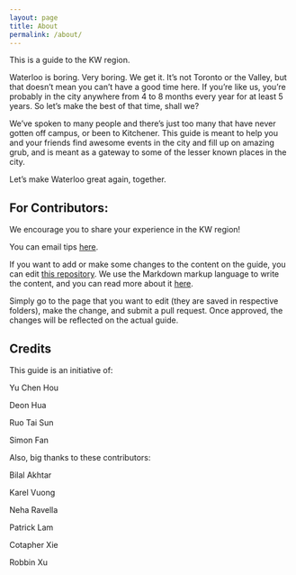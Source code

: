 ```yaml
---
layout: page
title: About
permalink: /about/
---
```


This is a guide to the KW region. 

Waterloo is boring. Very boring. We get it. It’s not Toronto or the Valley, but that doesn’t mean you can’t have a good time here. If you’re like us, you’re probably in the city anywhere from 4 to 8 months every year for at least 5 years. So let’s make the best of that time, shall we?

We’ve spoken to many people and there’s just too many that have never gotten off campus, or been to Kitchener. This guide is meant to help you and your friends find awesome events in the city and fill up on amazing grub, and is meant as a gateway to some of the lesser known places in the city.

Let’s make Waterloo great again, together.

## For Contributors:

We encourage you to share your experience in the KW region! 

You can email tips [here](mailto:me@yuchenhou.com).

If you want to add or make some changes to the content on the guide, you can edit [this repository](https://github.com/seductivegoose/guide). We use the Markdown markup language to write the content, and you can read more about it [here](https://github.com/adam-p/markdown-here/wiki/Markdown-Cheatsheet).

Simply go to the page that you want to edit (they are saved in respective folders), make the change, and submit a pull request. Once approved, the changes will be reflected on the actual guide.

## Credits
This guide is an initiative of:

Yu Chen Hou

Deon Hua

Ruo Tai Sun

Simon Fan

Also, big thanks to these contributors:

Bilal Akhtar

Karel Vuong

Neha Ravella

Patrick Lam

Cotapher Xie

Robbin Xu